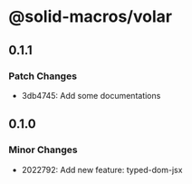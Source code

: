 # @solid-macros/volar

## 0.1.1

### Patch Changes

- 3db4745: Add some documentations

## 0.1.0

### Minor Changes

- 2022792: Add new feature: typed-dom-jsx
